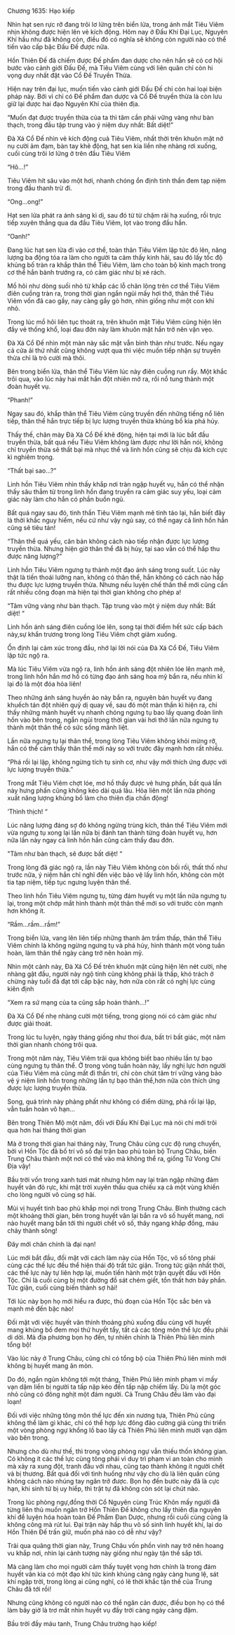 




Chương 1635: Hạo kiếp


Nhìn hạt sen rực rỡ đang trôi lơ lửng trên biển lửa, trong ánh mắt Tiêu Viêm nhịn không được hiện lên vẻ kích động. Hôm nay ở Đấu Khí Đại Lục, Nguyên Khí hầu như đã không còn, điều đó có nghĩa sẽ không còn người nào có thể tiến vào cấp bậc Đấu Đế được nữa.

Hồn Thiên Đế đã chiếm được Đế phẩm đan dược cho nên hắn sẽ có cơ hội bước vào cảnh giới Đấu Đế, mà Tiêu Viêm cùng với liên quân chỉ còn hi vọng duy nhất đặt vào Cổ Đế Truyền Thừa.

Hiện nay trên đại lục, muốn tiến vào cảnh giới Đấu Đế chỉ còn hai loại biện pháp này. Bởi vì chỉ có Đế phẩm đan dược và Cổ Đế truyền thừa là còn lưu giữ lại được hai đạo Nguyên Khí của thiên địa.

“Muốn đạt được truyền thừa của ta thì tâm cần phải vững vàng như bàn thạch, trong đầu tập trung vào ý niệm duy nhất: Bất diệt!”

Đà Xá Cổ Đế nhìn vẻ kích động cuả Tiêu Viêm, nhất thời trên khuôn mặt nở nụ cười ảm đạm, bàn tay khẽ động, hạt sen kia liền nhẹ nhàng rơi xuống, cuối cùng trôi lơ lửng ở trên đầu Tiêu Viêm

“Hô…!”

Tiêu Viêm hít sâu vào một hơi, nhanh chóng ổn định tinh thần đem tạp niệm trong đầu thanh trừ đi.

“Ong…ong!”

Hạt sen lửa phát ra ánh sáng kì dị, sau đó từ từ chậm rãi hạ xuống, rồi trực tiếp xuyên thẳng qua da đầu Tiêu Viêm, lọt vào trong đầu hắn.

“Oanh!”

Đang lúc hạt sen lửa đi vào cơ thể, toàn thân Tiêu Viêm lập tức đỏ lên, năng lượng ba động tỏa ra làm cho người ta cảm thấy kinh hãi, sau đó lấy tốc độ khủng bố tràn ra khắp thân thể Tiêu Viêm, làm cho toàn bộ kinh mạch trong cơ thể hắn bành trướng ra, có cảm giác như bị xé rách.

Mồ hôi như dòng suối nhỏ từ khắp các lỗ chân lông trên cơ thể Tiêu Viêm điên cuồng tràn ra, trong thời gian ngắn ngủi mấy hơi thở, thân thể Tiêu Viêm vốn đã cao gầy, nay càng gầy gò hơn, nhìn giống như một con khỉ nhỏ.

Trong lúc mồ hôi liên tục thoát ra, trên khuôn mặt Tiêu Viêm cũng hiện lên đầy vẻ thống khổ, loại đau đớn này làm khuôn mặt hắn trở nên vặn vẹo.

Đà Xá Cổ Đế nhìn một màn này sắc mặt vẫn bình thản như trước. Nếu ngay cả cửa ải thứ nhất cũng không vượt qua thì việc muốn tiếp nhận sự truyền thừa chỉ là trò cười mà thôi.

Bên trong biển lửa, thân thể Tiêu Viêm lúc này điên cuồng run rẩy. Một khắc trôi qua, vào lúc này hai mắt hắn đột nhiên mở ra, rồi nổ tung thành một đoàn huyết vụ.

“Phanh!”

Ngay sau đó, khắp thân thể Tiêu Viêm cũng truyền đến những tiếng nổ liên tiếp, thân thể hắn trực tiếp bị lực lượng truyền thừa khủng bố kia phá hủy.

Thấy thế, chân mày Đà Xá Cổ Đế khẽ động, hiện tại mới là lúc bắt đầu truyền thừa, bất quá nếu Tiêu Viêm không làm được như lời hắn nói, không chỉ truyền thừa sẽ thất bại mà nhục thể và linh hồn cũng sẽ chịu đả kích cực kì nghiêm trọng.

“Thất bại sao…?”

Linh hồn Tiêu Viêm nhìn thấy khắp nơi tràn ngập huyết vụ, hắn có thể nhận thấy sâu thẳm từ trong linh hồn đang truyền ra cảm giác suy yếu, loại cảm giác này làm cho hắn có phần buồn ngủ.

Bất quá ngay sau đó, tinh thần Tiêu Viêm mạnh mẽ tỉnh táo lại, hắn biết đây là thời khắc nguy hiểm, nếu cứ như vậy ngủ say, có thể ngay cả linh hồn hắn cũng sẽ tiêu tán!

“Thân thể quá yếu, căn bản không cách nào tiếp nhận được lực lượng truyền thừa. Nhưng hiện giờ thân thể đã bị hủy, tại sao vẫn có thể hấp thu được năng lượng?”

Linh hồn Tiêu Viêm ngưng tụ thành một đạo ánh sáng trong suốt. Lúc này thật là tiến thoái lưỡng nan, không có thân thể, hắn không có cách nào hấp thu được lực lượng truyền thừa. Nhưng nếu luyện chế thân thể mới cũng cần rất nhiều công đoạn mà hiện tại thời gian không cho phép a!

“Tâm vững vàng như bàn thạch. Tập trung vào một ý niệm duy nhất: Bất diệt! “

Linh hồn ánh sáng điên cuồng lóe lên, song tại thời điểm hết sức cấp bách này,sự khẩn trương trong lòng Tiêu Viêm chợt giảm xuống.

Ổn định lại cảm xúc trong đầu, nhớ lại lời nói của Đà Xá Cổ Đế, Tiêu Viêm lập tức ngộ ra.

Mà lúc Tiêu Viêm vừa ngộ ra, linh hồn ánh sáng đột nhiên lóe lên mạnh mẽ, trong linh hồn hắn mơ hồ có từng đạo ánh sáng hoa mỹ bắn ra, nếu nhìn kĩ lại đó là một đóa hỏa liên!

Theo những ánh sáng huyền ảo này bắn ra, nguyên bản huyết vụ đang khuếch tán đột nhiên quỷ dị quay về, sau đó một màn thần kì hiện ra, chỉ thấy những mảnh huyết vụ nhanh chóng ngưng tụ bao lấy quang đoàn linh hồn vào bên trong, ngắn ngủi trong thời gian vài hơi thở lần nữa ngưng tụ thành một thân thể có sức sống mãnh liệt.

Lần nữa ngưng tụ lại thân thể, trong lòng Tiêu Viêm không khỏi mừng rỡ, hắn có thể cảm thấy thân thể mới này so với trước đây mạnh hơn rất nhiều.

“Phá rồi lại lập, không ngừng tích tụ sinh cơ, như vậy mới thích ứng được với lực lượng truyền thừa.”

Trong mắt Tiêu Viêm chợt lóe, mơ hồ thấy được vẻ hưng phấn, bất quá lần này hưng phấn cũng không kéo dài quá lâu. Hỏa liên một lần nữa phóng xuất năng lượng khủng bố làm cho thiên địa chấn động!

‘Thình thịch! “

Lúc năng lượng đáng sợ đó không ngừng trùng kích, thân thể Tiêu Viêm mới vừa ngưng tụ xong lại lần nữa bị đánh tan thành từng đoàn huyết vụ, hơn nữa lần này ngay cả linh hồn hắn cũng cảm thấy đau đớn.

"Tâm như bàn thạch, sẽ được bất diệt! “

Trong lòng đã giác ngộ ra, lần này Tiêu Viêm không còn bối rối, thất thố như trước nữa, ý niệm hắn chỉ nghĩ đến việc bảo vệ lấy linh hồn, không còn một tia tạp niệm, tiếp tục ngưng luyện thân thể.

Theo linh hồn Tiêu Viêm ngưng tụ, từng đám huyết vụ một lần nữa ngưng tụ lại, trong một chớp mắt hình thành một thân thể mới so với trước còn mạnh hơn không ít.

“Rầm…rầm…rầm!”

Trong biển lửa, vang lên liên tiếp những thanh âm trầm thấp, thân thể Tiêu Viêm chính là không ngừng ngưng tụ và phá hủy, hình thành một vòng tuần hoàn, làm thân thể ngày càng trở nên hoàn mỹ.

Nhìn một cảnh này, Đà Xá Cổ Đế trên khuôn mặt cũng hiện lên nét cười, nhẹ nhàng gật đầu, người này ngộ tính cũng không phải là thấp, khó trách ở chừng này tuổi đã đạt tới cấp bậc này, hơn nữa còn rất có nghị lực cùng kiên định

“Xem ra sứ mạng của ta cũng sắp hoàn thành…!”

Đà Xá Cổ Đế nhẹ nhàng cười một tiếng, trong giọng nói có cảm giác như được giải thoát.

Trong lúc tu luyện, ngày tháng giống như thoi đưa, bất tri bất giác, một năm thời gian nhanh chóng trôi qua.

Trong một năm này, Tiêu Viêm trãi qua không biết bao nhiêu lần tự bạo cùng ngưng tụ thân thể. Ở trong vòng tuần hoàn này, lấy nghị lực hơn người của Tiêu Viêm mà cũng mất đi thần trí, chỉ còn chút tâm trí vững vàng bảo vệ ý niệm linh hồn trong những lần tự bạo thân thể,hơn nữa còn thích ứng được lực lượng truyền thừa.

Song, quá trình này phảng phất như không có điểm dừng, phá rồi lại lập, vẫn tuần hoàn vô hạn…

Bên trong Thiên Mộ một năm, đối với Đấu Khí Đại Lục mà nói chỉ mới trôi qua hơn hai tháng thời gian

Mà ở trong thời gian hai tháng này, Trung Châu cũng cực độ rung chuyển, bởi vì Hồn Tộc đã bố trí vô số đại trận bao phủ toàn bộ Trung Châu, biến Trung Châu thành một nơi có thể vào mà không thể ra, giống Tử Vong Chi Địa vậy!

Bầu trời vốn trong xanh tươi mát nhưng hôm nay lại tràn ngập những đám huyết vân đỏ rực, khi mặt trời xuyên thấu qua chiếu xạ cả một vùng khiến cho lòng người vô cùng sợ hãi.

Mùi vị huyết tinh bao phủ khắp mọi nơi trong Trung Châu. Bình thường cách một khoảng thời gian, bên trong huyết vân lại bắn ra vô số huyết mang, nơi nào huyết mang bắn tới thì người chết vô số, thây ngang khắp đồng, máu chảy thành sông!

Đây mới chân chính là đại nạn!

Lúc mới bắt đầu, đối mặt với cách làm này của Hồn Tộc, vô số tông phái cùng các thế lực đều thể hiện thái độ trất tức giận. Trong tức giận nhất thời, các thế lực này tự liên hợp lại, muốn tiến hành một trận quyết đấu với Hồn Tộc. Chỉ là cuối cùng bị một đường đồ sát chém giết, tổn thất hơn bảy phần. Tức giận, cuối cùng biến thành sợ hãi!

Tới lúc này bọn họ mới hiểu ra được, thủ đoạn của Hồn Tộc sắc bén và mạnh mẽ đến bậc nào!

Đối mặt với việc huyết vân thỉnh thoảng phủ xuống đầu cùng với huyết mang khủng bố đem mọi thứ huyết tẩy, tất cả các tông môn thế lực đều phải di dời. Mà địa phương bọn họ đến, tự nhiên chính là Thiên Phủ liên minh tổng bộ!

Vào lúc này ở Trung Châu, cũng chỉ có tổng bộ của Thiên Phủ liên minh mới không bị huyết mang ăn mòn.

Do đó, ngắn ngủn không tới một tháng, Thiên Phủ liên minh phạm vi mấy vạn dặm liền bị người ta tấp nập kéo đến tấp nập chiếm lấy. Dù lạ một góc nhỏ cũng có đông nghịt một đám người. Cả Trung Châu đều lâm vào đại loạn!

Đối với việc những tông môn thế lực đến xin nương tựa, Thiên Phủ cũng không thể làm gì khác, chỉ có thể hợp lực đông đảo cường giả cùng thi triển một vòng phòng ngự khổng lồ bao lấy cả Thiên Phủ liên minh mười vạn dặm vào bên trong.

Nhưng cho dù như thế, thì trong vòng phòng ngự vẫn thiếu thốn không gian. Có không ít các thế lực cùng tông phái vì duy trì phạm vi an toàn cho mình mà xảy ra xung đột, tranh đấu với nhau, cũng tạo thành không ít người chết và bị thương. Bất quá đối với tình huống như vậy cho dù là liên quân cũng không cách nào nhúng tay ngăn trở được. Bọn họ đến bước này đã là cực hạn, khi sinh tử bị uy hiếp, thì trật tự đã không còn sót lại chút nào.

Trong lúc phòng ngự,đồng thời Cổ Nguyên cùng Trúc Khôn mấy người đã từng liên thủ muốn ngăn trở Hồn Thiên Đế không cho lấy thiên địa nguyên khí để luyện hóa hoàn toàn Đế Phẩm Đan Dược, nhưng rồi cuối cùng cũng là không công mà rút lui. Đại trận này hấp thu vô số sinh linh huyết khí, lại do Hồn Thiên Đế trấn giữ, muốn phá nào có dễ như vậy?

Trải qua quãng thời gian này, Trung Châu vốn phồn vinh nay trở nên hoang vu khắp nơi, nhìn lại cảnh tượng này giống như ngày tận thế sắp tới.

Mà càng làm cho mọi người cảm thấy tuyệt vọng hơn chính là trong đám huyết vân kia có một đạo khí tức kinh khủng càng ngày càng hung lệ, sát khí ngập trời, trong lòng ai cũng nghĩ, có lẽ thời khắc tận thế của Trung Châu đã tới rồi!

Nhưng cũng không có người nào có thể ngăn cản được, điều bọn họ có thể làm bây giờ là trơ mắt nhìn huyết vụ đầy trời càng ngày càng đậm.

Bầu trời đầy máu tanh, Trung Châu trường hạo kiếp!




